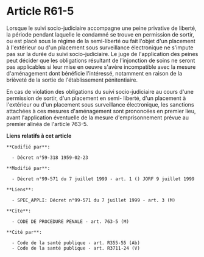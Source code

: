 # Article R61-5

Lorsque le suivi socio-judiciaire accompagne une peine privative de liberté, la période pendant laquelle le condamné se
trouve en permission de sortir, ou est placé sous le régime de la semi-liberté ou fait l'objet d'un placement à l'extérieur
ou d'un placement sous surveillance électronique ne s'impute pas sur la durée du suivi socio-judiciaire. Le juge de
l'application des peines peut décider que les obligations résultant de l'injonction de soins ne seront pas applicables si
leur mise en oeuvre s'avère incompatible avec la mesure d'aménagement dont bénéficie l'intéressé, notamment en raison de la
brièveté de la sortie de l'établissement pénitentiaire.

En cas de violation des obligations du suivi socio-judiciaire au cours d'une permission de sortir, d'un placement en semi-
liberté, d'un placement à l'extérieur ou d'un placement sous surveillance électronique, les sanctions attachées à ces mesures
d'aménagement sont prononcées en premier lieu, avant l'application éventuelle de la mesure d'emprisonnement prévue au premier
alinéa de l'article 763-5.

**Liens relatifs à cet article**

	**Codifié par**:

	  - Décret n°59-318 1959-02-23

	**Modifié par**:

	  - Décret n°99-571 du 7 juillet 1999 - art. 1 () JORF 9 juillet 1999

	**Liens**:

	  - SPEC_APPLI: Décret n°99-571 du 7 juillet 1999 - art. 3 (M)

	**Cite**:

	  - CODE DE PROCEDURE PENALE - art. 763-5 (M)

	**Cité par**:

	  - Code de la santé publique - art. R355-55 (Ab)
	  - Code de la santé publique - art. R3711-24 (V)
